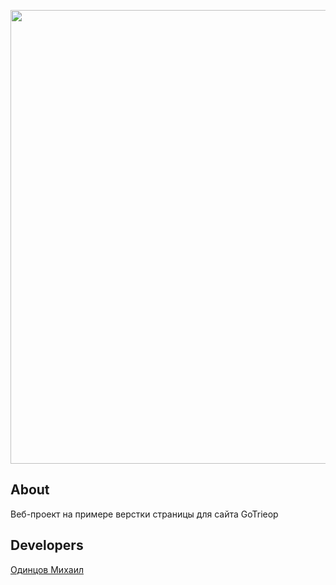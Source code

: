 <p align="center">
      <img src="https://i.ibb.co/rmw9m21/GoTrieop.png" width="726">
</p>

## About

Веб-проект на примере верстки страницы для сайта GoTrieop

## Developers

[Одинцов Михаил](https://github.com/urbantatsu)
